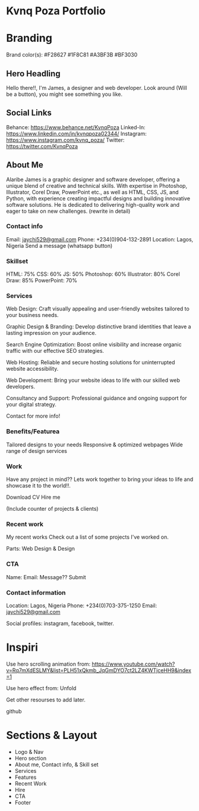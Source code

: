 # Kvnq Poza Portfolio

# Branding

Brand color(s):
#F28627
#1F8C81
#A3BF3B
#BF3030

## Hero Headling

Hello there!!, I'm James, a designer and web developer.
Look around (Will be a button), you might see something you like.

## Social Links

Behance: https://www.behance.net/KvnqPoza
Linked-In: https://www.linkedin.com/in/kvnqpoza02344/
Instagram: https://www.instagram.com/kvnq_poza/
Twitter: https://twitter.com/KvnqPoza

## About Me

Alaribe James is a graphic designer and software developer, offering a unique blend of creative and technical skills. With expertise in Photoshop, Illustrator, Corel Draw, PowerPoint etc., as well as HTML, CSS, JS, and Python, with experience creating impactful designs and building innovative software solutions.
He is dedicated to delivering high-quality work and eager to take on new challenges. (rewrite in detail)

### Contact info

Email: jaychi529@gmail.com
Phone: +234(0)904-132-2891
Location: Lagos, Nigeria
Send a message (whatsapp button)

### Skillset

HTML: 75%
CSS: 60%
JS: 50%
Photoshop: 60%
Illustrator: 80%
Corel Draw: 85%
PowerPoint: 70%

### Services

Web Design:
Craft visually appealing and user-friendly websites tailored to your business needs.

Graphic Design & Branding:
Develop distinctive brand identities that leave a lasting impression on your audience.

Search Engine Optimization:
Boost online visibility and increase organic traffic with our effective SEO strategies.

Web Hosting:
Reliable and secure hosting solutions for uninterrupted website accessibility.

Web Development:
Bring your website ideas to life with our skilled web developers.

Consultancy and Support:
Professional guidance and ongoing support for your digital strategy.

Contact for more info!

### Benefits/Featurea

Tailored designs to your needs
Responsive & optimized webpages
Wide range of design services

### Work

Have any project in mind??
Lets work together to bring your ideas to life and showcase it to the world!!.

Download CV
Hire me

(Include counter of projects & clients)

### Recent work

My recent works
Check out a list of some projects I've worked on.

Parts: Web Design & Design

### CTA

Name:
Email:
Message??
Submit

### Contact information

Location: Lagos, Nigeria
Phone: +234(0)703-375-1250
Email: jaychi529@gmail.com

Social profiles: instagram, facebook, twitter.

# Inspiri

Use hero scrolling animation from:
https://www.youtube.com/watch?v=Rq7mXdESLMY&list=PLH51xQkmb_JqGmDYO7ct2LZ4KWTjceHH9&index=1

Use hero effect from: Unfold

Get other resourses to add later.

github

######

# Sections & Layout

- Logo & Nav
- Hero section
- About me, Contact info, & Skill set
- Services
- Features
- Recent Work
- Hire
- CTA
- Footer
